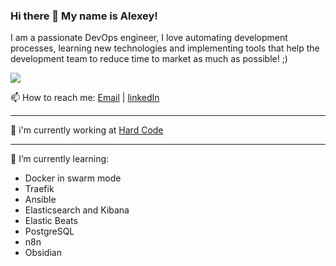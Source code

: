 ### Hi there 👋 My name is Alexey!

I am a passionate DevOps engineer, I love automating development processes, learning new technologies and implementing tools that help the development team to reduce time to market as much as possible! ;)

<a href="https://github.com/antonkomarev/github-profile-views-counter">
    <img src="https://komarev.com/ghpvc/?username=agermalid&style=for-the-badge">
</a>

📫 How to reach me: [Email](mailto:a.germalid@outlook.com) | [linkedIn](https://www.linkedin.com/in/agermalid/)

---

🏬 i'm currently working at [Hard Code](https://www.linkedin.com/company/hardcodekz/)

---

🌱 I’m currently learning:

- Docker in swarm mode
- Traefik
- Ansible
- Elasticsearch and Kibana
- Elastic Beats
- PostgreSQL
- n8n
- Obsidian

<!-- ### Stats

<img alt="Most Used Languages" src="https://github-readme-stats.vercel.app/api/top-langs/?username=agermalid&layout=compact&langs_count=10)](https://github.com/agermalid%22"/>
<img alt="Alexey’s GitHub Stats" src="https://github-readme-stats.vercel.app/api?username=agermalid&show_icons=true&hide-border=true"/>
<img alt="Stats Card" src="https://github-readme-streak-stats.herokuapp.com/?user=agermalid">   -->
